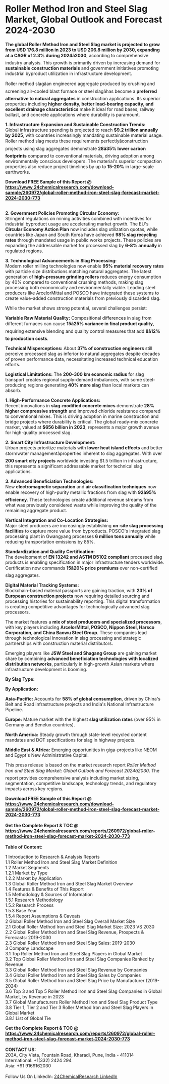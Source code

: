 <h1>Roller Method Iron and Steel Slag Market, Global Outlook and Forecast 2024-2030</h1><p><strong>The global Roller Method Iron and Steel Slag market is projected to grow from USD 176.8 million in 2023 to USD 206.8 million by 2030, expanding at a CAGR of 2.3% during 2024â2030</strong>, according to comprehensive industry analysis. This growth is primarily driven by increasing demand for <strong>sustainable construction materials</strong> and government initiatives promoting industrial byproduct utilization in infrastructure development.</p><p>Roller method slagâan engineered aggregate produced by crushing and screening air-cooled blast furnace or steel slagâhas become a <strong>preferred alternative to natural aggregates</strong> in construction applications. Its superior properties including <strong>higher density, better load-bearing capacity, and excellent drainage characteristics</strong> make it ideal for road bases, railway ballast, and concrete applications where durability is paramount.</p><p><strong>1. Infrastructure Expansion and Sustainable Construction Trends:</strong><br>
Global infrastructure spending is projected to reach <strong>$9.2 trillion annually by 2025</strong>, with countries increasingly mandating sustainable material usage. Roller method slag meets these requirements perfectlyâconstruction projects using slag aggregates demonstrate <strong>28â35% lower carbon footprints</strong> compared to conventional materials, driving adoption among environmentally conscious developers. The material's superior compaction properties also reduce project timelines by up to <strong>15-20%</strong> in large-scale earthworks.</p><div><b>Download FREE Sample of this Report @ 
            <a href="https://www.24chemicalresearch.com/download-sample/260972/global-roller-method-iron-steel-slag-forecast-market-2024-2030-773">
            https://www.24chemicalresearch.com/download-sample/260972/global-roller-method-iron-steel-slag-forecast-market-2024-2030-773</a></b></div><br><p><strong>2. Government Policies Promoting Circular Economy:</strong><br>
Stringent regulations on mining activities combined with incentives for industrial byproduct usage are accelerating market growth. The EU's <strong>Circular Economy Action Plan</strong> now includes slag utilization quotas, while countries like Japan and South Korea have achieved <strong>98% slag recycling rates</strong> through mandated usage in public works projects. These policies are expanding the addressable market for processed slag by <strong>6-8% annually</strong> in regulated regions.</p><p><strong>3. Technological Advancements in Slag Processing:</strong><br>
Modern roller milling technologies now enable <strong>95% material recovery rates</strong> with particle size distributions matching natural aggregates. The latest generation of <strong>high-pressure grinding rollers</strong> reduces energy consumption by 40% compared to conventional crushing methods, making slag processing both economically and environmentally viable. Leading steel producers like ArcelorMittal and POSCO have integrated these systems to create value-added construction materials from previously discarded slag.</p><p>While the market shows strong potential, several challenges persist:</p><p><strong>Variable Raw Material Quality:</strong> Compositional differences in slag from different furnaces can cause <strong>15â25% variance in final product quality</strong>, requiring extensive blending and quality control measures that add <strong>8â12% to production costs</strong>.</p><p><strong>Technical Misperceptions:</strong> About <strong>37% of construction engineers</strong> still perceive processed slag as inferior to natural aggregates despite decades of proven performance data, necessitating increased technical education efforts.</p><p><strong>Logistical Limitations:</strong> The <strong>200-300 km economic radius</strong> for slag transport creates regional supply-demand imbalances, with some steel-producing regions generating <strong>40% more slag</strong> than local markets can absorb.</p><p><strong>1. High-Performance Concrete Applications:</strong><br>
Recent innovations in <strong>slag-modified concrete mixes</strong> demonstrate <strong>28% higher compressive strength</strong> and improved chloride resistance compared to conventional mixes. This is driving adoption in marine construction and bridge projects where durability is critical. The global ready-mix concrete market, valued at <strong>$656 billion in 2023</strong>, represents a major growth avenue for high-quality processed slag.</p><p><strong>2. Smart City Infrastructure Development:</strong><br>
Urban projects prioritize materials with <strong>lower heat island effects</strong> and better stormwater managementâproperties inherent to slag aggregates. With over <strong>200 smart city projects</strong> worldwide investing $1.5 trillion in infrastructure, this represents a significant addressable market for technical slag applications.</p><p><strong>3. Advanced Beneficiation Technologies:</strong><br>
New <strong>electromagnetic separation</strong> and <strong>air classification techniques</strong> now enable recovery of high-purity metallic fractions from slag with <strong>92â95% efficiency</strong>. These technologies create additional revenue streams from what was previously considered waste while improving the quality of the remaining aggregate product.</p><p><strong>Vertical Integration and Co-Location Strategies:</strong><br>
	Major steel producers are increasingly establishing <strong>on-site slag processing facilities</strong> to capture more value from byproducts. POSCO's integrated slag processing plant in Gwangyang processes <strong>6 million tons annually</strong> while reducing transportation emissions by 85%.</p><p><strong>Standardization and Quality Certification:</strong><br>
	The development of <strong>EN 13242 and ASTM D5102 compliant</strong> processed slag products is enabling specification in major infrastructure tenders worldwide. Certification now commands <strong>15â20% price premiums</strong> over non-certified slag aggregates.</p><p><strong>Digital Material Tracking Systems:</strong><br>
	Blockchain-based material passports are gaining traction, with <strong>23% of European construction projects</strong> now requiring detailed sourcing and processing histories for sustainability reporting. This digital transformation is creating competitive advantages for technologically advanced slag processors.</p><p>The market features a <strong>mix of steel producers and specialized processors</strong>, with key players including <strong>ArcelorMittal, POSCO, Nippon Steel, Harsco Corporation, and China Baowu Steel Group</strong>. These companies lead through technological innovation in slag processing and strategic partnerships with construction material distributors.</p><p>Emerging players like <strong>JSW Steel and Shagang Group</strong> are gaining market share by combining <strong>advanced beneficiation technologies with localized distribution networks</strong>, particularly in high-growth Asian markets where infrastructure development is booming.</p><p><strong>By Slag Type:</strong></p><p><strong>By Application:</strong></p><p><strong>Asia-Pacific:</strong> Accounts for <strong>58% of global consumption</strong>, driven by China's Belt and Road infrastructure projects and India's National Infrastructure Pipeline.</p><p><strong>Europe:</strong> Mature market with the highest <strong>slag utilization rates</strong> (over 95% in Germany and Benelux countries).</p><p><strong>North America:</strong> Steady growth through state-level recycled content mandates and DOT specifications for slag in highway projects.</p><p><strong>Middle East &amp; Africa:</strong> Emerging opportunities in giga-projects like NEOM and Egypt's New Administrative Capital.</p><p>This press release is based on the market research report <em>Roller Method Iron and Steel Slag Market: Global Outlook and Forecast 2024â2030</em>. The report provides comprehensive analysis including market sizing, segmentation, competitive landscape, technology trends, and regulatory impacts across key regions.</p><div><b>Download FREE Sample of this Report @ 
            <a href="https://www.24chemicalresearch.com/download-sample/260972/global-roller-method-iron-steel-slag-forecast-market-2024-2030-773">
            https://www.24chemicalresearch.com/download-sample/260972/global-roller-method-iron-steel-slag-forecast-market-2024-2030-773</a></b></div><br><div><b>Get the Complete Report & TOC @ 
            <a href="https://www.24chemicalresearch.com/reports/260972/global-roller-method-iron-steel-slag-forecast-market-2024-2030-773">
            https://www.24chemicalresearch.com/reports/260972/global-roller-method-iron-steel-slag-forecast-market-2024-2030-773</a></b></div><br>
            <b>Table of Content:</b><p>1 Introduction to Research & Analysis Reports<br />
    1.1 Roller Method Iron and Steel Slag Market Definition<br />
    1.2 Market Segments<br />
        1.2.1 Market by Type<br />
        1.2.2 Market by Application<br />
    1.3 Global Roller Method Iron and Steel Slag Market Overview<br />
    1.4 Features & Benefits of This Report<br />
    1.5 Methodology & Sources of Information<br />
        1.5.1 Research Methodology<br />
        1.5.2 Research Process<br />
        1.5.3 Base Year<br />
        1.5.4 Report Assumptions & Caveats<br />
2 Global Roller Method Iron and Steel Slag Overall Market Size<br />
    2.1 Global Roller Method Iron and Steel Slag Market Size: 2023 VS 2030<br />
    2.2 Global Roller Method Iron and Steel Slag Revenue, Prospects & Forecasts: 2019-2030<br />
    2.3 Global Roller Method Iron and Steel Slag Sales: 2019-2030<br />
3 Company Landscape<br />
    3.1 Top Roller Method Iron and Steel Slag Players in Global Market<br />
    3.2 Top Global Roller Method Iron and Steel Slag Companies Ranked by Revenue<br />
    3.3 Global Roller Method Iron and Steel Slag Revenue by Companies<br />
    3.4 Global Roller Method Iron and Steel Slag Sales by Companies<br />
    3.5 Global Roller Method Iron and Steel Slag Price by Manufacturer (2019-2024)<br />
    3.6 Top 3 and Top 5 Roller Method Iron and Steel Slag Companies in Global Market, by Revenue in 2023<br />
    3.7 Global Manufacturers Roller Method Iron and Steel Slag Product Type<br />
    3.8 Tier 1, Tier 2 and Tier 3 Roller Method Iron and Steel Slag Players in Global Market<br />
        3.8.1 List of Global Tie</p><div><b>Get the Complete Report & TOC @ 
            <a href="https://www.24chemicalresearch.com/reports/260972/global-roller-method-iron-steel-slag-forecast-market-2024-2030-773">
            https://www.24chemicalresearch.com/reports/260972/global-roller-method-iron-steel-slag-forecast-market-2024-2030-773</a></b></div><br><b>CONTACT US:</b><br>
            203A, City Vista, Fountain Road, Kharadi, Pune, India - 411014<br>
            International: +1(332) 2424 294<br>
            Asia: +91 9169162030 <br><br>
            Follow Us On LinkedIn: <a href="https://www.linkedin.com/company/24chemicalresearch/">24ChemicalResearch LinkedIn</a>